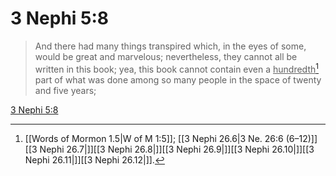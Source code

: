# 3 Nephi 5:8

> And there had many things transpired which, in the eyes of some, would be great and marvelous; nevertheless, they cannot all be written in this book; yea, this book cannot contain even a <u>hundredth</u>[^a] part of what was done among so many people in the space of twenty and five years;

[3 Nephi 5:8](https://www.churchofjesuschrist.org/study/scriptures/bofm/3-ne/5?lang=eng&id=p8#p8)


[^a]: [[Words of Mormon 1.5|W of M 1:5]]; [[3 Nephi 26.6|3 Ne. 26:6 (6–12)]][[3 Nephi 26.7|]][[3 Nephi 26.8|]][[3 Nephi 26.9|]][[3 Nephi 26.10|]][[3 Nephi 26.11|]][[3 Nephi 26.12|]].  
